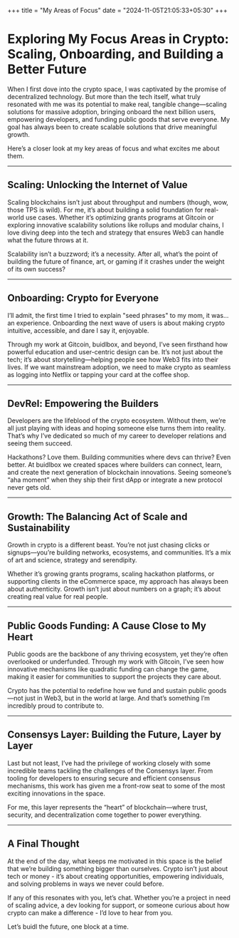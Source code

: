 +++
title = "My Areas of Focus"
date = "2024-11-05T21:05:33+05:30"
+++
<br>
# Exploring My Focus Areas in Crypto: Scaling, Onboarding, and Building a Better Future

When I first dove into the crypto space, I was captivated by the promise of decentralized technology. But more than the tech itself, what truly resonated with me was its potential to make real, tangible change—scaling solutions for massive adoption, bringing onboard the next billion users, empowering developers, and funding public goods that serve everyone. My goal has always been to create scalable solutions that drive meaningful growth. 

Here’s a closer look at my key areas of focus and what excites me about them.
<!--more-->


---

## Scaling: Unlocking the Internet of Value

Scaling blockchains isn’t just about throughput and numbers (though, wow, those TPS is wild). For me, it’s about building a solid foundation for real-world use cases. Whether it’s optimizing grants programs at Gitcoin or exploring innovative scalability solutions like rollups and modular chains, I love diving deep into the tech and strategy that ensures Web3 can handle what the future throws at it.

Scalability isn’t a buzzword; it’s a necessity. After all, what’s the point of building the future of finance, art, or gaming if it crashes under the weight of its own success?

---

## Onboarding: Crypto for Everyone

I’ll admit, the first time I tried to explain "seed phrases" to my mom, it was... an experience. Onboarding the next wave of users is about making crypto intuitive, accessible, and dare I say it, enjoyable.

Through my work at Gitcoin, buidlbox, and beyond, I’ve seen firsthand how powerful education and user-centric design can be. It’s not just about the tech; it’s about storytelling—helping people see how Web3 fits into their lives. If we want mainstream adoption, we need to make crypto as seamless as logging into Netflix or tapping your card at the coffee shop.

---

## DevRel: Empowering the Builders

Developers are the lifeblood of the crypto ecosystem. Without them, we’re all just playing with ideas and hoping someone else turns them into reality. That’s why I’ve dedicated so much of my career to developer relations and seeing them succeed.

Hackathons? Love them. Building communities where devs can thrive? Even better. At buidlbox we created spaces where builders can connect, learn, and create the next generation of blockchain innovations. Seeing someone’s “aha moment” when they ship their first dApp or integrate a new protocol never gets old.

---

## Growth: The Balancing Act of Scale and Sustainability

Growth in crypto is a different beast. You’re not just chasing clicks or signups—you’re building networks, ecosystems, and communities. It’s a mix of art and science, strategy and serendipity.

Whether it’s growing grants programs, scaling hackathon platforms, or supporting clients in the eCommerce space, my approach has always been about authenticity. Growth isn’t just about numbers on a graph; it’s about creating real value for real people.

---

## Public Goods Funding: A Cause Close to My Heart

Public goods are the backbone of any thriving ecosystem, yet they’re often overlooked or underfunded. Through my work with Gitcoin, I’ve seen how innovative mechanisms like quadratic funding can change the game, making it easier for communities to support the projects they care about.

Crypto has the potential to redefine how we fund and sustain public goods—not just in Web3, but in the world at large. And that’s something I’m incredibly proud to contribute to. 

---

## Consensys Layer: Building the Future, Layer by Layer

Last but not least, I’ve had the privilege of working closely with some incredible teams tackling the challenges of the Consensys layer. From tooling for developers to ensuring secure and efficient consensus mechanisms, this work has given me a front-row seat to some of the most exciting innovations in the space.

For me, this layer represents the “heart” of blockchain—where trust, security, and decentralization come together to power everything.

---

## A Final Thought

At the end of the day, what keeps me motivated in this space is the belief that we’re building something bigger than ourselves. Crypto isn’t just about tech or money - it’s about creating opportunities, empowering individuals, and solving problems in ways we never could before.

If any of this resonates with you, let’s chat. Whether you’re a project in need of scaling advice, a dev looking for support, or someone curious about how crypto can make a difference - I’d love to hear from you.

Let’s buidl the future, one block at a time.